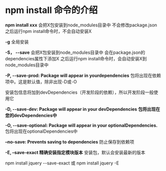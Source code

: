 # npm install 命令的介绍



**npm install xxx**
会把X包安装到node_modules目录中
不会修改package.json
之后运行npm install命令时，不会自动安装X

**-g**
全局安装

**-S， --save**
会把X包安装到node_modules目录中
会在package.json的dependencies属性下添加X
之后运行npm install命令时，会自动安装X到node_modules目录中

**-P, --save-prod: Package will appear in yourdependencies**
包将出现在依赖项中。这是默认值，除非出现-D或-O

安装包信息将加到devDependencies（开发阶段的依赖），所以开发阶段一般使用它

**-D, --save-dev: Package will appear in your devDependencies**
**包将出现在您的devDependencies中**

**-O, --save-optional: Package will appear in your optionalDependencies.**
包将出现在optionalDependencies中

**–no-save: Prevents saving to dependencies**
防止保存到依赖项

**-E, –save-exact 精确安装指定模块版本**
安装包，默认会安装最新的版本

npm install jquery --save-exact 或
npm install jquery -E

